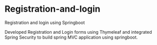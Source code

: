 # Registration-and-login
Registration and login using Springboot

Developed Registration and Login forms using Thymeleaf
and integrated Spring Security to build spring MVC application using springboot.
